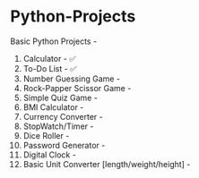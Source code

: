 # Python-Projects
Basic Python Projects - 
1. Calculator - ✅
2. To-Do List - ✅
3. Number Guessing Game -
4. Rock-Papper Scissor Game -
5. Simple Quiz Game -
6. BMI Calculator -
7. Currency Converter -
8. StopWatch/Timer -
9. Dice Roller -
10. Password Generator -
11. Digital Clock -
12. Basic Unit Converter [length/weight/height] - 
